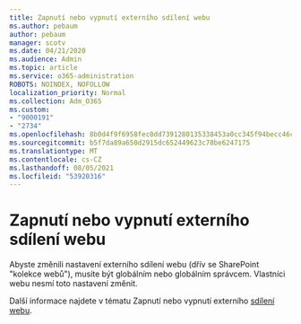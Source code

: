 ```yaml
---
title: Zapnutí nebo vypnutí externího sdílení webu
ms.author: pebaum
author: pebaum
manager: scotv
ms.date: 04/21/2020
ms.audience: Admin
ms.topic: article
ms.service: o365-administration
ROBOTS: NOINDEX, NOFOLLOW
localization_priority: Normal
ms.collection: Adm_O365
ms.custom:
- "9000191"
- "2734"
ms.openlocfilehash: 8b0d4f9f6958fec0dd7391280135338453a0cc345f94becc46ca7fae89cfd86f
ms.sourcegitcommit: b5f7da89a650d2915dc652449623c78be6247175
ms.translationtype: MT
ms.contentlocale: cs-CZ
ms.lasthandoff: 08/05/2021
ms.locfileid: "53920316"
---
```

# <a name="turn-external-sharing-on-or-off-for-a-site"></a>Zapnutí nebo vypnutí externího sdílení webu

Abyste změnili nastavení externího sdílení webu (dřív se SharePoint "kolekce webů"), musíte být globálním nebo globálním správcem. Vlastníci webu nesmí toto nastavení změnit. 

Další informace najdete v tématu Zapnutí nebo vypnutí externího [sdílení webu](https://docs.microsoft.com/sharepoint/change-external-sharing-site).

